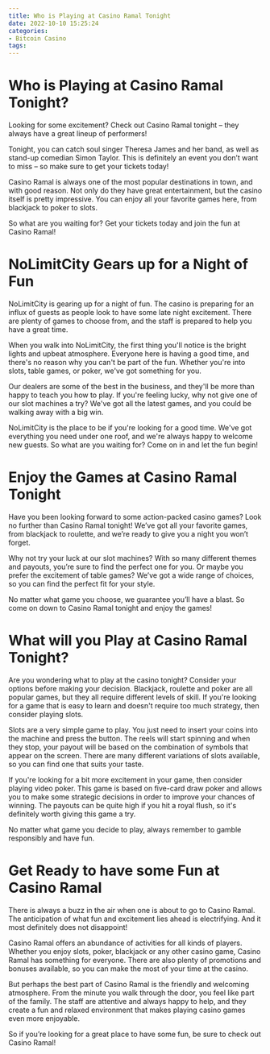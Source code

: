 ```yaml
---
title: Who is Playing at Casino Ramal Tonight
date: 2022-10-10 15:25:24
categories:
- Bitcoin Casino
tags:
---
```



#  Who is Playing at Casino Ramal Tonight?

Looking for some excitement? Check out Casino Ramal tonight – they always have a great lineup of performers!

Tonight, you can catch soul singer Theresa James and her band, as well as stand-up comedian Simon Taylor. This is definitely an event you don’t want to miss – so make sure to get your tickets today!

Casino Ramal is always one of the most popular destinations in town, and with good reason. Not only do they have great entertainment, but the casino itself is pretty impressive. You can enjoy all your favorite games here, from blackjack to poker to slots.

So what are you waiting for? Get your tickets today and join the fun at Casino Ramal!

#  NoLimitCity Gears up for a Night of Fun

NoLimitCity is gearing up for a night of fun. The casino is preparing for an influx of guests as people look to have some late night excitement. There are plenty of games to choose from, and the staff is prepared to help you have a great time.

When you walk into NoLimitCity, the first thing you'll notice is the bright lights and upbeat atmosphere. Everyone here is having a good time, and there's no reason why you can't be part of the fun. Whether you're into slots, table games, or poker, we've got something for you.

Our dealers are some of the best in the business, and they'll be more than happy to teach you how to play. If you're feeling lucky, why not give one of our slot machines a try? We've got all the latest games, and you could be walking away with a big win.

NoLimitCity is the place to be if you're looking for a good time. We've got everything you need under one roof, and we're always happy to welcome new guests. So what are you waiting for? Come on in and let the fun begin!

#  Enjoy the Games at Casino Ramal Tonight

Have you been looking forward to some action-packed casino games? Look no further than Casino Ramal tonight! We’ve got all your favorite games, from blackjack to roulette, and we’re ready to give you a night you won’t forget.

Why not try your luck at our slot machines? With so many different themes and payouts, you’re sure to find the perfect one for you. Or maybe you prefer the excitement of table games? We’ve got a wide range of choices, so you can find the perfect fit for your style.

No matter what game you choose, we guarantee you’ll have a blast. So come on down to Casino Ramal tonight and enjoy the games!

#  What will you Play at Casino Ramal Tonight?

Are you wondering what to play at the casino tonight? Consider your options before making your decision. Blackjack, roulette and poker are all popular games, but they all require different levels of skill. If you're looking for a game that is easy to learn and doesn't require too much strategy, then consider playing slots.

Slots are a very simple game to play. You just need to insert your coins into the machine and press the button. The reels will start spinning and when they stop, your payout will be based on the combination of symbols that appear on the screen. There are many different variations of slots available, so you can find one that suits your taste.

If you're looking for a bit more excitement in your game, then consider playing video poker. This game is based on five-card draw poker and allows you to make some strategic decisions in order to improve your chances of winning. The payouts can be quite high if you hit a royal flush, so it's definitely worth giving this game a try.

No matter what game you decide to play, always remember to gamble responsibly and have fun.

#  Get Ready to have some Fun at Casino Ramal

There is always a buzz in the air when one is about to go to Casino Ramal. The anticipation of what fun and excitement lies ahead is electrifying. And it most definitely does not disappoint!

Casino Ramal offers an abundance of activities for all kinds of players. Whether you enjoy slots, poker, blackjack or any other casino game, Casino Ramal has something for everyone. There are also plenty of promotions and bonuses available, so you can make the most of your time at the casino.

But perhaps the best part of Casino Ramal is the friendly and welcoming atmosphere. From the minute you walk through the door, you feel like part of the family. The staff are attentive and always happy to help, and they create a fun and relaxed environment that makes playing casino games even more enjoyable.

So if you’re looking for a great place to have some fun, be sure to check out Casino Ramal!
